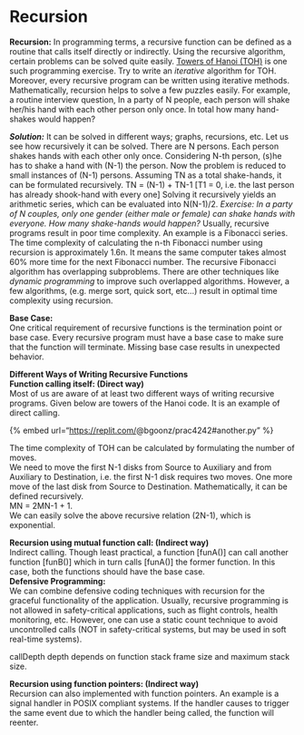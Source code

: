 Recursion
=========

**Recursion:** In programming terms, a recursive function can be defined as a routine that calls itself directly or indirectly. Using the recursive algorithm, certain problems can be solved quite easily. [Towers of Hanoi (TOH)](https://www.geeksforgeeks.org/iterative-tower-of-hanoi/) is one such programming exercise. Try to write an *iterative* algorithm for TOH. Moreover, every recursive program can be written using iterative methods. Mathematically, recursion helps to solve a few puzzles easily. For example, a routine interview question, In a party of N people, each person will shake her/his hand with each other person only once. In total how many hand-shakes would happen?

***Solution:*** It can be solved in different ways; graphs, recursions, etc. Let us see how recursively it can be solved. There are N persons. Each person shakes hands with each other only once. Considering N-th person, (s)he has to shake a hand with (N-1) the person. Now the problem is reduced to small instances of (N-1) persons. Assuming TN as a total shake-hands, it can be formulated recursively. TN = (N-1) + TN-1 \[T1 = 0, i.e. the last person has already shook-hand with every one\] Solving it recursively yields an arithmetic series, which can be evaluated into N(N-1)/2. *Exercise: In a party of N couples, only one gender (either male or female) can shake hands with everyone. How many shake-hands would happen?* Usually, recursive programs result in poor time complexity. An example is a Fibonacci series. The time complexity of calculating the n-th Fibonacci number using recursion is approximately 1.6n. It means the same computer takes almost 60% more time for the next Fibonacci number. The recursive Fibonacci algorithm has overlapping subproblems. There are other techniques like *dynamic programming* to improve such overlapped algorithms. However, a few algorithms, (e.g. merge sort, quick sort, etc…) result in optimal time complexity using recursion.

**Base Case:**  
One critical requirement of recursive functions is the termination point or base case. Every recursive program must have a base case to make sure that the function will terminate. Missing base case results in unexpected behavior.

**Different Ways of Writing Recursive Functions**  
**Function calling itself: (Direct way)**  
Most of us are aware of at least two different ways of writing recursive programs. Given below are towers of the Hanoi code. It is an example of direct calling.

{% embed url=“https://replit.com/<span class="citation" data-cites="bgoonz/prac4242">@bgoonz/prac4242</span>\#another.py” %}

The time complexity of TOH can be calculated by formulating the number of moves.  
We need to move the first N-1 disks from Source to Auxiliary and from Auxiliary to Destination, i.e. the first N-1 disk requires two moves. One more move of the last disk from Source to Destination. Mathematically, it can be defined recursively.  
MN = 2MN-1 + 1.  
We can easily solve the above recursive relation (2N-1), which is exponential.

**Recursion using mutual function call: (Indirect way)**  
Indirect calling. Though least practical, a function \[funA()\] can call another function \[funB()\] which in turn calls \[funA()\] the former function. In this case, both the functions should have the base case.  
**Defensive Programming:**  
We can combine defensive coding techniques with recursion for the graceful functionality of the application. Usually, recursive programming is not allowed in safety-critical applications, such as flight controls, health monitoring, etc. However, one can use a static count technique to avoid uncontrolled calls (NOT in safety-critical systems, but may be used in soft real-time systems).

callDepth depth depends on function stack frame size and maximum stack size.

**Recursion using function pointers: (Indirect way)**  
Recursion can also implemented with function pointers. An example is a signal handler in POSIX compliant systems. If the handler causes to trigger the same event due to which the handler being called, the function will reenter.
